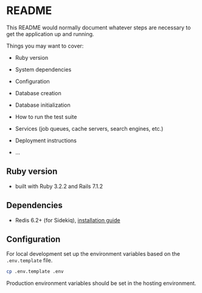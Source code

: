 # README

This README would normally document whatever steps are necessary to get the
application up and running.

Things you may want to cover:

* Ruby version

* System dependencies

* Configuration

* Database creation

* Database initialization

* How to run the test suite

* Services (job queues, cache servers, search engines, etc.)

* Deployment instructions

* ...

## Ruby version

- built with Ruby 3.2.2 and Rails 7.1.2

## Dependencies

- Redis 6.2+ (for Sidekiq), [installation guide](https://redis.io/docs/install/install-redis/)

## Configuration

For local development set up the environment variables based on the `.env.template` file.

```sh
cp .env.template .env
```

Production environment variables should be set in the hosting environment.
